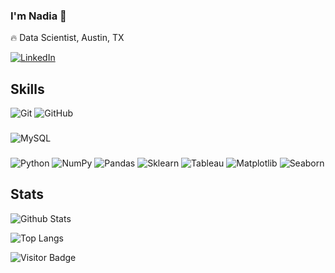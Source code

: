 ### I'm Nadia 👋

<!--
**nadia-paz/nadia-paz** is a ✨ _special_ ✨ repository because its `README.md` (this file) appears on your GitHub profile. -->

:fire: Data Scientist, Austin, TX

[![LinkedIn](https://img.shields.io/badge/linkedin-%230077B5.svg?style=for-the-badge&logo=linkedin&logoColor=white)](https://www.linkedin.com/in/nadiapaz/)

## Skills
![Git](https://img.shields.io/badge/-Git-black?style=flat-square&logo=git)
![GitHub](https://img.shields.io/badge/-GitHub-181717?style=flat-square&logo=github)

###
![MySQL](https://img.shields.io/badge/-MySQL-black?style=flat-square&logo=mysql)

###
![Python](https://img.shields.io/badge/-Python-black?style=flat-square&logo=Python)
![NumPy](https://img.shields.io/badge/-Numpy-black?style=flat-square&logo=NumPy) 
![Pandas](https://img.shields.io/badge/-Pandas-black?style=flat-square&logo=Pandas)
![Sklearn](https://img.shields.io/badge/-Sklearn-black?style=flat-square&logo=Sklearn)
![Tableau](https://img.shields.io/badge/-Tableau-black?style=flat-square&logo=Tableau) 
![Matplotlib](https://img.shields.io/badge/-Matplotlib-black?style=flat-square&logo=Matplotlib) 
![Seaborn](https://img.shields.io/badge/-Seaborn-black?style=flat-square&logo=Seaborn) 

## Stats

![Github Stats](https://github-readme-stats.vercel.app/api?username=nadia-paz&count_private=true&show_icons=true&include_all_commits=true&theme=prussian&layout=compact)

![Top Langs](https://github-readme-stats.vercel.app/api/top-langs/?username=nadia-paz&hide=TeX&layout=compact&theme=prussian)

![Visitor Badge](https://visitor-badge.laobi.icu/badge?page_id=nadia-paz)
